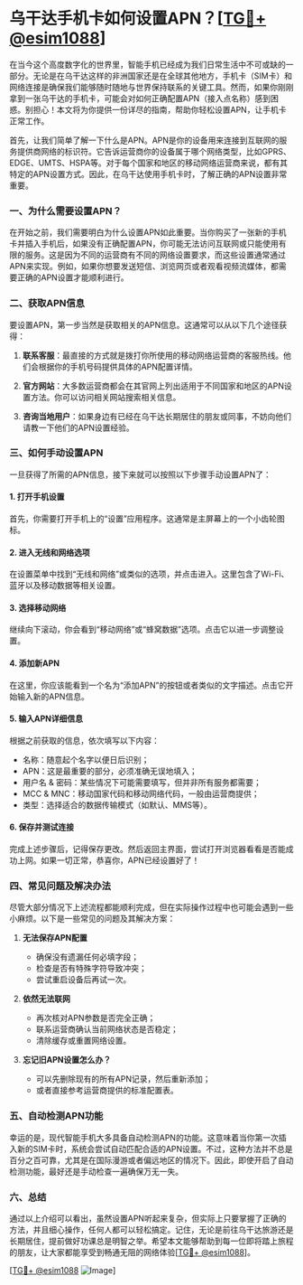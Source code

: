 # 乌干达手机卡如何设置APN？[[TG💪+ @esim1088](https://t.me/s/esim1088)]

在当今这个高度数字化的世界里，智能手机已经成为我们日常生活中不可或缺的一部分。无论是在乌干达这样的非洲国家还是在全球其他地方，手机卡（SIM卡）和网络连接是确保我们能够随时随地与世界保持联系的关键工具。然而，如果你刚刚拿到一张乌干达的手机卡，可能会对如何正确配置APN（接入点名称）感到困惑。别担心！本文将为你提供一份详尽的指南，帮助你轻松设置APN，让手机卡正常工作。

首先，让我们简单了解一下什么是APN。APN是你的设备用来连接到互联网的服务提供商网络的标识符。它告诉运营商你的设备属于哪个网络类型，比如GPRS、EDGE、UMTS、HSPA等。对于每个国家和地区的移动网络运营商来说，都有其特定的APN设置方式。因此，在乌干达使用手机卡时，了解正确的APN设置非常重要。

### 一、为什么需要设置APN？

在开始之前，我们需要明白为什么设置APN如此重要。当你购买了一张新的手机卡并插入手机后，如果没有正确配置APN，你可能无法访问互联网或只能使用有限的服务。这是因为不同的运营商有不同的网络设置要求，而这些设置通常通过APN来实现。例如，如果你想要发送短信、浏览网页或者观看视频流媒体，都需要正确的APN设置才能顺利进行。

### 二、获取APN信息

要设置APN，第一步当然是获取相关的APN信息。这通常可以从以下几个途径获得：

1. **联系客服**：最直接的方式就是拨打你所使用的移动网络运营商的客服热线。他们会根据你的手机号码提供具体的APN配置详情。
   
2. **官方网站**：大多数运营商都会在其官网上列出适用于不同国家和地区的APN设置方法。你可以访问相关网站搜索相关信息。

3. **咨询当地用户**：如果身边有已经在乌干达长期居住的朋友或同事，不妨向他们请教一下他们的APN设置经验。

### 三、如何手动设置APN

一旦获得了所需的APN信息，接下来就可以按照以下步骤手动设置APN了：

#### 1. 打开手机设置
首先，你需要打开手机上的“设置”应用程序。这通常是主屏幕上的一个小齿轮图标。

#### 2. 进入无线和网络选项
在设置菜单中找到“无线和网络”或类似的选项，并点击进入。这里包含了Wi-Fi、蓝牙以及移动数据等相关设置。

#### 3. 选择移动网络
继续向下滚动，你会看到“移动网络”或“蜂窝数据”选项。点击它以进一步调整设置。

#### 4. 添加新APN
在这里，你应该能看到一个名为“添加APN”的按钮或者类似的文字描述。点击它开始输入新的APN信息。

#### 5. 输入APN详细信息
根据之前获取的信息，依次填写以下内容：
   - 名称：随意起个名字以便日后识别；
   - APN：这是最重要的部分，必须准确无误地填入；
   - 用户名 & 密码：某些情况下可能需要填写，但并非所有服务都需要；
   - MCC & MNC：移动国家代码和移动网络代码，一般由运营商提供；
   - 类型：选择适合的数据传输模式（如默认、MMS等）。

#### 6. 保存并测试连接
完成上述步骤后，记得保存更改。然后返回主界面，尝试打开浏览器看看是否能成功上网。如果一切正常，恭喜你，APN已经设置好了！

### 四、常见问题及解决办法

尽管大部分情况下上述流程都能顺利完成，但在实际操作过程中也可能会遇到一些小麻烦。以下是一些常见的问题及其解决方案：

1. **无法保存APN配置**
   - 确保没有遗漏任何必填字段；
   - 检查是否有特殊字符导致冲突；
   - 尝试重启设备后再试一次。

2. **依然无法联网**
   - 再次核对APN参数是否完全正确；
   - 联系运营商确认当前网络状态是否稳定；
   - 清除缓存或重置网络设置。

3. **忘记旧APN设置怎么办？**
   - 可以先删除现有的所有APN记录，然后重新添加；
   - 或者直接参考运营商提供的标准配置表。

### 五、自动检测APN功能

幸运的是，现代智能手机大多具备自动检测APN的功能。这意味着当你第一次插入新的SIM卡时，系统会尝试自动匹配合适的APN设置。不过，这种方法并不总是百分之百可靠，尤其是在国际漫游或者偏远地区的情况下。因此，即使开启了自动检测功能，最好还是手动检查一遍确保万无一失。

### 六、总结

通过以上介绍可以看出，虽然设置APN听起来复杂，但实际上只要掌握了正确的方法，并且细心操作，任何人都可以轻松搞定。记住，无论是前往乌干达旅游还是长期居住，提前做好功课总是明智之举。希望本文能够帮助到每一位即将踏上旅程的朋友，让大家都能享受到畅通无阻的网络体验[[TG💪+ @esim1088](https://t.me/s/esim1088)]。

[[TG💪+ @esim1088](https://t.me/s/esim1088) ![Image](https://i.postimg.cc/4NQfJmqS/Snipaste-2025-05-13-00-14-12.png)]